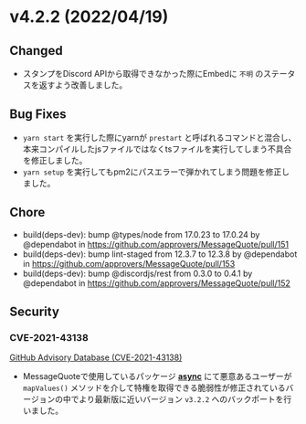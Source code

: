 # v4.2.2 (2022/04/19)

## Changed

- スタンプをDiscord APIから取得できなかった際にEmbedに `不明` のステータスを返すよう改善しました。

## Bug Fixes

- `yarn start` を実行した際にyarnが `prestart` と呼ばれるコマンドと混合し、本来コンパイルしたjsファイルではなくtsファイルを実行してしまう不具合を修正しました。
- `yarn setup` を実行してもpm2にパスエラーで弾かれてしまう問題を修正しました。

## Chore

* build(deps-dev): bump @types/node from 17.0.23 to 17.0.24 by @dependabot in https://github.com/approvers/MessageQuote/pull/151
* build(deps-dev): bump lint-staged from 12.3.7 to 12.3.8 by @dependabot in https://github.com/approvers/MessageQuote/pull/153
* build(deps-dev): bump @discordjs/rest from 0.3.0 to 0.4.1 by @dependabot in https://github.com/approvers/MessageQuote/pull/152

## Security

### CVE-2021-43138

[GitHub Advisory Database (CVE-2021-43138)](https://github.com/advisories/GHSA-fwr7-v2mv-hh25)

- MessageQuoteで使用しているパッケージ **[async](https://github.com/caolan/async)** にて悪意あるユーザーが `mapValues()` メソッドを介して特権を取得できる脆弱性が修正されているバージョンの中でより最新版に近いバージョン `v3.2.2` へのバックポートを行いました。


